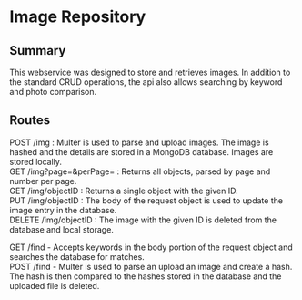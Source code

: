 # Image Repository
 
## Summary
This webservice was designed to store and retrieves images. In addition to the standard CRUD operations, the api also allows searching by keyword and photo comparison.  


## Routes

POST /img : Multer is used to parse and upload images. The image is hashed and the details are stored in a MongoDB database. Images are stored locally.  
GET /img?page=&perPage= : Returns all objects, parsed by page and number per page.  
GET /img/objectID : Returns a single object with the given ID.  
PUT /img/objectID : The body of the request object is used to update the image entry in the database.  
DELETE /img/objectID : The image with the given ID is deleted from the database and local storage.  
  
GET /find - Accepts keywords in the body portion of the request object and searches the database for matches.  
POST /find - Multer is used to parse an upload an image and create a hash. The hash is then compared to the hashes stored in the database and the uploaded file is deleted.  
